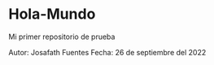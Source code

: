 # Hola-Mundo
Mi primer repositorio de prueba

Autor: Josafath Fuentes
Fecha: 26 de septiembre del 2022
